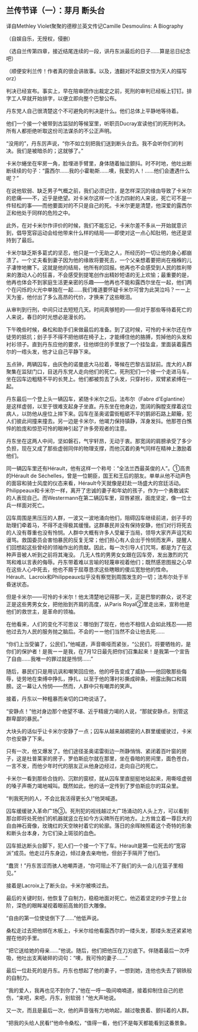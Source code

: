 ## 兰传节译（一）：芽月 断头台

译自Methley Violet聚聚的德穆兰英文传记Camille Desmoulins: A Biography

（自娱自乐，无授权，侵删）

（选自兰传第四章，接近结尾连续的一段，讲丹东派最后的日子……算是忌日纪念吧）

（顺便安利兰传！作者真的很会讲故事。以及，渣翻对不起原文惊为天人的描写orz）


判决已经宣布。事实上，早在陪审团作出裁定之前，死刑的审判已经板上钉钉。排字工人早就开始排字，以便立即向整个巴黎公布。

丹东党人自己很清楚这个不可避免的判决是什么。他们总体上平静地等待着。

他们一个接一个被带到古监狱的等候室里，听职员Ducray宣读他们的死刑判决。所有人都拒绝听取这份司法谋杀的不公正声明。

“没用的”，丹东厉声说，“你不如立刻把我们送到断头台去。我不会听你们的判决。我们是被暗杀的；这就够了。”

卡米尔蜷坐在牢房一角，脸埋进手臂里，身体随着抽泣颤抖。时不时地，他吐出断断续续的句子：“露西尔......我的小霍勒斯......噢，我爱的人！……他们会遭遇什么呢？”

在说他软弱、缺乏男子气概之前，我们必须记住，是怎样深沉的缘由导致了卡米尔的悲痛——不，近乎是绝望。对卡米尔这样一个活力四射的人来说，死亡可不是一件轻松的事——而他要面对的不只是自己的死。卡米尔更是清楚，他深爱的露西尔正和他处于同样的危险之中。

此外，在对卡米尔作评价的时候，我们不能忘记，卡米尔差不多从一开始就意识到，倡导宽容运动会给他带来什么样的结局——即使对这一点心知肚明，他还是坚持到了最后。

卡米尔缺乏斯多葛式的坚忍，他只是一个无助之人，所经历的一切让他的身心都崩溃了。一个丈夫看到妻子因为他的缘故将要死去，一个父亲想着要把尚在襁褓的儿子凄惨地撇下。这就是他的结局，他所有的回报。他再也不会感受到人民的胜利带来的激动人心的狂喜，不会感受到提笔创作出精妙短语的无上欢愉；最重要的是，他再也体会不到家庭生活更亲密的乐趣——他再也不能和露西尔坐在一起，他们两个在闪烁的火光中单独在一起……我们难道要怀疑卡米尔可曾为此哭泣吗？ーー上天为鉴，他付出了多么高昂的代价，才换来了这些眼泪。

从审判到行刑，中间只过去短短几天。时间真够短的——但对于那些等待着死亡的人来说，春日的时光想必是漫长的。

下午晚些时候，桑松和助手们来做最后的准备。到了这时候，可怜的卡米尔还在作徒劳的抵抗；刽子手不得不把他绑在椅子上，才能缚住他的胳膊，剪掉他的头发和衬衫领子。直到丹东应他的要求，往他绑住的手里放了一个挂坠盒，里面装着露西尔的一绺头发，他才让自己平静下来。

五点钟，两辆囚车，由灰色的诺曼底大马拉着，等候在巴黎古监狱前。庞大的人群聚集在监狱门口，目送丹东党人走向他们的死亡。死刑犯们一个接一个走进马车，坐在囚车边粗糙不平的长凳上。他们都被剪去了头发，只穿衬衫，双臂紧紧缚在一起。

丹东最后一个登上头一辆囚车，紧随卡米尔之后。法布尔（Fabre d'Eglantine）是这样虚弱，以至于很难支起身子坐直。丹东坐在他身边，宽阔的胸膛支撑着这位病人，以防他从座位上摔下来。囚车在圣奥诺雷街粗砺不平的鹅卵石路上颠簸，犯人们彼此间撞来撞去。另一边是卡米尔，他竭力保持镇静，浑身发抖。他那苍白憔悴的脸庞和惊恐可怜的眼神引起了许多旁观者的注意。

丹东坐在这两人中间，坚如磐石，气宇轩昂，无动于衷。那宽阔的肩膀承受了多少负担，现在又成了那些虚弱同伴的物理支撑，而他沉着的勇气同样在精神上激励着他们。

同一辆囚车里还有Hérault，他有这样一个称号：“全法兰西最英俊的人”。①高贵的Hérault de Séchelles，曾是一位朝臣，国王和王后的朋友。单单从他不动声色的面容和骑士风度的仪态来看，Hérault今天就像是赶赴一场盛大的宫廷活动。Philippeaux和卡米尔一样，离开了忠诚的妻子和年幼的孩子，作为一个勇敢诚实的人表现自己。而Westermann在第二辆囚车里，双唇紧抿，面庞坚定，像一位士兵一样面对死亡。

囚车周围是黑压压的人群，一波又一波地涌向他们，阻碍囚车继续前进，刽子手的助理们牵着马，不得不走得极其缓慢。这群暴民并没有保持安静，他们对行将死去的人没有尊重也没有怜悯。人群中大概有许多人受雇于当局，领导大家齐声诅咒和谩骂。救国委员会害怕暴民的反复无常；他们担心有人会出于怜悯而发声，提醒人们回想起这些曾经的领袖作出的贡献。因此，每一次引导人们咒骂，都是为了在这种声音被人听到之前将其淹没。
几无人性的男男女女跟在囚车旁，发出激烈的咒骂和难以言表的侮辱。丹东带着难以言喻的轻蔑审视着他们；既然感恩图报之心早在这些人心中死去，他也不屑于屈尊恳求这些瞎眼的傻瓜宽恕他的性命。Hérault、Lacroix和Philippeaux似乎没有察觉到周围发生的一切；法布尔处于半昏迷状态。

但是卡米尔——可怜的卡米尔！他太清楚地记得那一天，正是巴黎的群众，说不定正是这些男男女女，把他抬到齐肩的高度，从Paris Royal②里走出来，宣称他是他们的救世主，是革命的领袖。

在他看来，人们的变化不可思议：哪怕到了现在，他也不相信人会如此残忍——把他过去为人民的服务抛之脑后。不会的ーー他们当然不会让他去死……

“你们上当受骗了，公民们，”他喊道，声音嘶哑而紧张，“公民们，将要牺牲的，是你们的保护者！是我ーー是我，在7月12日最先把你们召集起来！是我第一个宣告了自由……我唯一的罪过就是怜悯……”

随后，暴民们只是用讥讽和嘲笑回应他，他的呼告变成了威胁——他回敬那些侮辱，徒劳地在束缚中挣扎，挣扎，以至于他的薄衬衫撕成碎条，袒露出胸口和肩膀。这一幕让人怜悯——然而，人群中只有嘲弄的笑声。

接着，丹东以一种粗暴而亲切的口吻说话了。

“安静点！”他对身边那个绝望不堪、近乎精疲力竭的人说，“那就安静点，别管这群卑鄙的暴民。”

大块头的话似乎让卡米尔安静了一点；囚车从越来越稠密的人群里缓缓驶过，卡米尔也安静了下来。

只有一次，他又爆发了。他们途径圣奥诺雷街边一所静悄悄、紧闭着百叶窗的房子，这是杜普莱家的房子，罗伯斯庇尔就在那里，坐在昏暗的房间里，面色苍白，一言不发，而他少年时代的朋友正从他身边经过，走向自己的死亡。

卡米尔一看到那些合拢的、沉默的窗棂，就从囚车里直挺挺地站起来，用嘶哑虚弱的嗓子声嘶力竭地喊叫。既然如此，他的话一定传到了罗伯斯庇尔的耳朵里。

“判我死刑的人，不会比我活得更长久!”他哭喊道。

囚车缓缓驶入革命广场③。死刑犯的视线越过大广场涌动的人头上方，可以看到那台即将处死他们的机器就竖立在如今方尖碑所在的地方。上方耸立着一尊巨大的自由神石膏像，玫瑰红的天空映衬着它的轮廓。落日的余晖映照着这个奇特的形象和断头台本身，为它们染上斑驳的血色。

囚车抵达断头台脚下，犯人们一个接一个下了车。Hérault是第一位死去的“宽容派”成员。他走过丹东身边，倾过身去亲吻他，但刽子手隔开了他们。

“蠢货！”丹东苦涩而骇人地嘲弄道，“你可阻止不了我们的头一会儿在篮子里相见。”

接着是Lacroix上了断头台。卡米尔被唤过去。

最后的关键时刻，他恢复了自制力，稳稳地面对死亡。他迈着坚定的步子登上台阶，深色的眼眸凝视着眼前高耸的巨大雕像。

“自由的第一位使徒倒下了......”他低声说。

桑松走过去把他绑在木板上，卡米尔给他看露西尔的一缕头发，那缕头发还紧紧地握在他的手里。

“把它送给她的母亲……”他说。随后，他们把他压在刀刃底下。伴随着最后一次呼吸，他吐出支离破碎的词句：“噢，我可怜的妻子......”

最后一位赴死的是丹东。丹东也想起了他的妻子，一想到她，连他也失去了钢铁般的自制力。

“我的爱人，我再也见不到你了，”他在一呼一吸间喃喃道，接着抑制住自己的悲伤，“来吧，来吧，丹东，别软弱！”他大声地说。

又一次，而且是最后一次，他的声音强有力地响起，越过敬畏着、颤抖着的人群。

“把我的头给人民看!”他命令桑松，“值得一看，他们不是每天都能看到这番景象。
